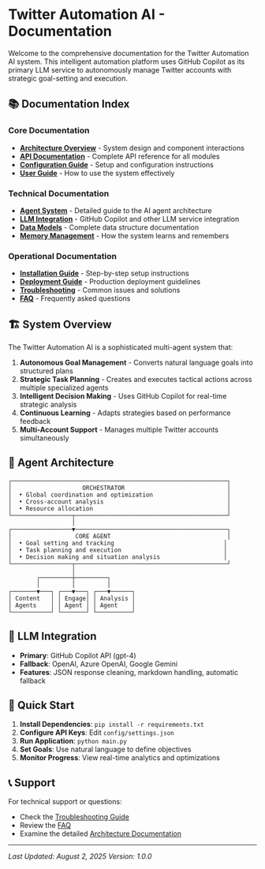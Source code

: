 # Twitter Automation AI - Documentation

Welcome to the comprehensive documentation for the Twitter Automation AI system. This intelligent automation platform uses GitHub Copilot as its primary LLM service to autonomously manage Twitter accounts with strategic goal-setting and execution.

## 📚 Documentation Index

### Core Documentation

- [**Architecture Overview**](./architecture.md) - System design and component interactions
- [**API Documentation**](./api-reference.md) - Complete API reference for all modules
- [**Configuration Guide**](./configuration.md) - Setup and configuration instructions
- [**User Guide**](./user-guide.md) - How to use the system effectively

### Technical Documentation

- [**Agent System**](./agents.md) - Detailed guide to the AI agent architecture
- [**LLM Integration**](./llm-integration.md) - GitHub Copilot and other LLM service integration
- [**Data Models**](./data-models.md) - Complete data structure documentation
- [**Memory Management**](./memory-management.md) - How the system learns and remembers

### Operational Documentation

- [**Installation Guide**](./installation.md) - Step-by-step setup instructions
- [**Deployment Guide**](./deployment.md) - Production deployment guidelines
- [**Troubleshooting**](./troubleshooting.md) - Common issues and solutions
- [**FAQ**](./faq.md) - Frequently asked questions

## 🏗️ System Overview

The Twitter Automation AI is a sophisticated multi-agent system that:

1. **Autonomous Goal Management** - Converts natural language goals into structured plans
2. **Strategic Task Planning** - Creates and executes tactical actions across multiple specialized agents
3. **Intelligent Decision Making** - Uses GitHub Copilot for real-time strategic analysis
4. **Continuous Learning** - Adapts strategies based on performance feedback
5. **Multi-Account Support** - Manages multiple Twitter accounts simultaneously

## 🤖 Agent Architecture

```
┌─────────────────────────────────────────────────────────────┐
│                    ORCHESTRATOR                             │
│  • Global coordination and optimization                     │
│  • Cross-account analysis                                   │
│  • Resource allocation                                      │
└─────────────────┬───────────────────────────────────────────┘
                  │
┌─────────────────▼───────────────────────────────────────────┐
│                  CORE AGENT                                 │
│  • Goal setting and tracking                               │
│  • Task planning and execution                             │
│  • Decision making and situation analysis                  │
└─────────────────┬───────────────────────────────────────────┘
                  │
        ┌─────────┼─────────┐
        │         │         │
┌───────▼───┐ ┌───▼───┐ ┌───▼──────┐
│ Content   │ │ Engage│ │ Analysis │
│ Agents    │ │ Agent │ │ Agent    │
└───────────┘ └───────┘ └──────────┘
```

## 🧠 LLM Integration

- **Primary**: GitHub Copilot API (gpt-4)
- **Fallback**: OpenAI, Azure OpenAI, Google Gemini
- **Features**: JSON response cleaning, markdown handling, automatic fallback

## 🚀 Quick Start

1. **Install Dependencies**: `pip install -r requirements.txt`
2. **Configure API Keys**: Edit `config/settings.json`
3. **Run Application**: `python main.py`
4. **Set Goals**: Use natural language to define objectives
5. **Monitor Progress**: View real-time analytics and optimizations

## 📞 Support

For technical support or questions:

- Check the [Troubleshooting Guide](./troubleshooting.md)
- Review the [FAQ](./faq.md)
- Examine the detailed [Architecture Documentation](./architecture.md)

---

*Last Updated: August 2, 2025*
*Version: 1.0.0*
